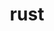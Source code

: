 ---
title: "rust"
layout: cache
categories: [package, v2025.07.0]
meta: {"compilers": ["apple-clang@17.0.0", "gcc@10.5.0", "gcc@11.1.0", "gcc@11.4.0", "gcc@13.2.0", "gcc@13.3.0", "gcc@7.5.0"], "num_specs": 24, "num_specs_by_stack": {"data-vis-sdk": 1, "developer-tools-aarch64-linux-gnu": 1, "developer-tools-darwin": 1, "developer-tools-x86_64_v3-linux-gnu": 1, "e4s": 2, "e4s-neoverse-v2": 1, "hep": 1, "ml-darwin-aarch64-mps": 5, "ml-linux-aarch64-cpu": 5, "ml-linux-aarch64-cuda": 5, "ml-linux-x86_64-cpu": 5, "ml-linux-x86_64-cuda": 5, "ml-linux-x86_64-rocm": 3, "radiuss": 2, "root": 24}, "oss": ["centos7", "rhel8", "sequoia", "ubuntu18.04", "ubuntu20.04", "ubuntu22.04", "ubuntu24.04"], "platforms": ["darwin", "linux"], "stacks": ["data-vis-sdk", "developer-tools-aarch64-linux-gnu", "developer-tools-darwin", "developer-tools-x86_64_v3-linux-gnu", "e4s", "e4s-neoverse-v2", "hep", "ml-darwin-aarch64-mps", "ml-linux-aarch64-cpu", "ml-linux-aarch64-cuda", "ml-linux-x86_64-cpu", "ml-linux-x86_64-cuda", "ml-linux-x86_64-rocm", "radiuss", "root"], "targets": ["aarch64", "neoverse_v2", "x86_64_v3"], "versions": ["1.85.0"]}
spec_details: [{"compiler": "gcc@11.1.0", "hash": "2d3sm4ckv6e6dixfkljofhwiwm2yroub", "os": "ubuntu20.04", "platform": "linux", "size": "-", "stacks": ["data-vis-sdk", "root"], "target": "x86_64_v3", "variants": ["build_system=generic", "~dev", "~docs", "+src"], "versions": ["1.85.0"]}, {"compiler": "gcc@13.2.0", "hash": "3dbbb4xzmdlcspwppvqmu6zqrywamcd7", "os": "ubuntu24.04", "platform": "linux", "size": "-", "stacks": ["ml-linux-x86_64-cpu", "ml-linux-x86_64-cuda", "ml-linux-x86_64-rocm", "root"], "target": "x86_64_v3", "variants": ["build_system=generic", "~dev", "~docs", "+src"], "versions": ["1.85.0"]}, {"compiler": "gcc@13.2.0", "hash": "5jlryojasabp7bymzsfu45on3ffkqkc7", "os": "ubuntu24.04", "platform": "linux", "size": "-", "stacks": ["ml-linux-x86_64-cpu", "ml-linux-x86_64-cuda", "root"], "target": "x86_64_v3", "variants": ["build_system=generic", "~dev", "~docs", "+src"], "versions": ["1.85.0"]}, {"compiler": "gcc@11.4.0", "hash": "64hzhikya7eyjb75evpvq5ll2abvup5k", "os": "ubuntu22.04", "platform": "linux", "size": "-", "stacks": ["e4s-neoverse-v2", "root"], "target": "neoverse_v2", "variants": ["build_system=generic", "~dev", "~docs", "+src"], "versions": ["1.85.0"]}, {"compiler": "apple-clang@17.0.0", "hash": "6alucnwt3vzzwed67gbk2upwjtecoimz", "os": "sequoia", "platform": "darwin", "size": "-", "stacks": ["developer-tools-darwin", "ml-darwin-aarch64-mps", "root"], "target": "aarch64", "variants": ["build_system=generic", "+dev", "~docs", "+src"], "versions": ["1.85.0"]}, {"compiler": "apple-clang@17.0.0", "hash": "6fxbliroe37zm5mjsis6k26vi7z6ks2p", "os": "sequoia", "platform": "darwin", "size": "-", "stacks": ["ml-darwin-aarch64-mps", "root"], "target": "aarch64", "variants": ["build_system=generic", "+dev", "~docs", "+src"], "versions": ["1.85.0"]}, {"compiler": "gcc@13.3.0", "hash": "6whrzcs4bdhaxumupzkyqifwyoqobgft", "os": "rhel8", "platform": "linux", "size": "-", "stacks": ["developer-tools-aarch64-linux-gnu", "root"], "target": "aarch64", "variants": ["build_system=generic", "+dev", "~docs", "+src"], "versions": ["1.85.0"]}, {"compiler": "gcc@11.4.0", "hash": "7bo77wqnqasgklv7jsjjbeq2vonbf6ts", "os": "ubuntu22.04", "platform": "linux", "size": "-", "stacks": ["hep", "root"], "target": "x86_64_v3", "variants": ["build_system=generic", "+dev", "~docs", "+src"], "versions": ["1.85.0"]}, {"compiler": "gcc@11.4.0", "hash": "cg652whdidzujxylnjgln2sz3juf5nl6", "os": "ubuntu22.04", "platform": "linux", "size": "-", "stacks": ["e4s", "root"], "target": "x86_64_v3", "variants": ["build_system=generic", "+dev", "~docs", "+src"], "versions": ["1.85.0"]}, {"compiler": "gcc@13.2.0", "hash": "czriivyucwhwqxqvfmagivhoycrujooz", "os": "ubuntu24.04", "platform": "linux", "size": "-", "stacks": ["ml-linux-x86_64-cpu", "ml-linux-x86_64-cuda", "ml-linux-x86_64-rocm", "root"], "target": "x86_64_v3", "variants": ["build_system=generic", "+dev", "~docs", "+src"], "versions": ["1.85.0"]}, {"compiler": "gcc@13.2.0", "hash": "e53sy53zlzwypp4qozmfdybwmmznafis", "os": "ubuntu24.04", "platform": "linux", "size": "-", "stacks": ["ml-linux-x86_64-cpu", "ml-linux-x86_64-cuda", "ml-linux-x86_64-rocm", "root"], "target": "x86_64_v3", "variants": ["build_system=generic", "+dev", "~docs", "+src"], "versions": ["1.85.0"]}, {"compiler": "gcc@13.2.0", "hash": "elqr3hjftlftfxvfvi5gb2bpzf2pjuow", "os": "ubuntu24.04", "platform": "linux", "size": "-", "stacks": ["ml-linux-aarch64-cpu", "ml-linux-aarch64-cuda", "root"], "target": "aarch64", "variants": ["build_system=generic", "+dev", "~docs", "+src"], "versions": ["1.85.0"]}, {"compiler": "gcc@13.2.0", "hash": "fqjoem7z6rhepaqdmlbsutwllfxuveik", "os": "ubuntu24.04", "platform": "linux", "size": "-", "stacks": ["ml-linux-aarch64-cpu", "ml-linux-aarch64-cuda", "root"], "target": "aarch64", "variants": ["build_system=generic", "~dev", "~docs", "+src"], "versions": ["1.85.0"]}, {"compiler": "gcc@13.2.0", "hash": "jihftpebc5y27nj5ndyuvqwmey5gogav", "os": "ubuntu24.04", "platform": "linux", "size": "-", "stacks": ["ml-linux-aarch64-cpu", "ml-linux-aarch64-cuda", "root"], "target": "aarch64", "variants": ["build_system=generic", "~dev", "~docs", "+src"], "versions": ["1.85.0"]}, {"compiler": "gcc@13.2.0", "hash": "jjmtuud5j77qjfiijpjhlldpwb5jx4bx", "os": "ubuntu24.04", "platform": "linux", "size": "-", "stacks": ["ml-linux-aarch64-cpu", "ml-linux-aarch64-cuda", "root"], "target": "aarch64", "variants": ["build_system=generic", "+dev", "~docs", "+src"], "versions": ["1.85.0"]}, {"compiler": "gcc@10.5.0", "hash": "jsbddmcnblced6j6kte3hq6gplawfyjh", "os": "centos7", "platform": "linux", "size": "-", "stacks": ["developer-tools-x86_64_v3-linux-gnu", "root"], "target": "x86_64_v3", "variants": ["build_system=generic", "+dev", "~docs", "+src"], "versions": ["1.85.0"]}, {"compiler": "apple-clang@17.0.0", "hash": "mr37nr2y34bkc2saakdvxk767375bnt7", "os": "sequoia", "platform": "darwin", "size": "-", "stacks": ["ml-darwin-aarch64-mps", "root"], "target": "aarch64", "variants": ["build_system=generic", "+dev", "~docs", "+src"], "versions": ["1.85.0"]}, {"compiler": "gcc@7.5.0", "hash": "otacikhyu2bmnp4myrbnnvum2fwydwio", "os": "ubuntu18.04", "platform": "linux", "size": "-", "stacks": ["radiuss", "root"], "target": "x86_64_v3", "variants": ["build_system=generic", "~dev", "~docs", "+src"], "versions": ["1.85.0"]}, {"compiler": "gcc@13.2.0", "hash": "qiosixuac4wg7vunaewfkkv32qbvxucd", "os": "ubuntu24.04", "platform": "linux", "size": "-", "stacks": ["ml-linux-aarch64-cpu", "ml-linux-aarch64-cuda", "root"], "target": "aarch64", "variants": ["build_system=generic", "+dev", "~docs", "+src"], "versions": ["1.85.0"]}, {"compiler": "apple-clang@17.0.0", "hash": "ryvcuvp6b5tb6rqfcpd6fcyfzbpful4u", "os": "sequoia", "platform": "darwin", "size": "-", "stacks": ["ml-darwin-aarch64-mps", "root"], "target": "aarch64", "variants": ["build_system=generic", "~dev", "~docs", "+src"], "versions": ["1.85.0"]}, {"compiler": "gcc@13.2.0", "hash": "s77zjprrj7vxfsqoykqyd4nai5ps4cf2", "os": "ubuntu24.04", "platform": "linux", "size": "-", "stacks": ["ml-linux-x86_64-cpu", "ml-linux-x86_64-cuda", "root"], "target": "x86_64_v3", "variants": ["build_system=generic", "+dev", "~docs", "+src"], "versions": ["1.85.0"]}, {"compiler": "gcc@7.5.0", "hash": "svmukgdah7ltoxw6ads3p4jjfhidytus", "os": "ubuntu18.04", "platform": "linux", "size": "-", "stacks": ["radiuss", "root"], "target": "x86_64_v3", "variants": ["build_system=generic", "~dev", "~docs", "+src"], "versions": ["1.85.0"]}, {"compiler": "gcc@11.4.0", "hash": "t7b7bjghbh62czfdsf4qeqn2kd64c4eo", "os": "ubuntu22.04", "platform": "linux", "size": "-", "stacks": ["e4s", "root"], "target": "x86_64_v3", "variants": ["build_system=generic", "~dev", "~docs", "+src"], "versions": ["1.85.0"]}, {"compiler": "apple-clang@17.0.0", "hash": "zdod3ehmpm2l5gs3hhnwng2nfurpvrup", "os": "sequoia", "platform": "darwin", "size": "-", "stacks": ["ml-darwin-aarch64-mps", "root"], "target": "aarch64", "variants": ["build_system=generic", "~dev", "~docs", "+src"], "versions": ["1.85.0"]}]
---